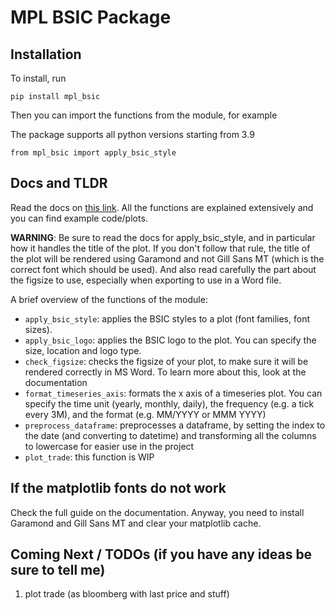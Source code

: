 # MPL BSIC Package

## Installation

To install, run

```
pip install mpl_bsic
```

Then you can import the functions from the module, for example

The package supports all python versions starting from 3.9

```
from mpl_bsic import apply_bsic_style
```

## Docs and TLDR

Read the docs on [this link](https://mpl-bsic.readthedocs.io/).
All the functions are explained extensively and you can find example code/plots.

**WARNING**: Be sure to read the docs for apply_bsic_style, and in particular how it handles the title of the plot.
If you don't follow that rule, the title of the plot will be rendered using Garamond and not Gill Sans MT (which is the correct font which should be used). And also read carefully the part about the figsize to use, especially when exporting to use in a Word file.

A brief overview of the functions of the module:

* `apply_bsic_style`: applies the BSIC styles to a plot (font families, font sizes).
* `apply_bsic_logo`: applies the BSIC logo to the plot. You can specify the size, location and logo type.
* `check_figsize`: checks the figsize of your plot, to make sure it will be rendered correctly in MS Word.
    To learn more about this, look at the documentation
* `format_timeseries_axis`: formats the x axis of a timeseries plot.
    You can specify the time unit (yearly, monthly, daily), the frequency (e.g. a tick every 3M), and the format (e.g. MM/YYYY or MMM YYYY)
* `preprocess_dataframe`: preprocesses a dataframe, by setting the index to the date (and converting to datetime)
    and transforming all the columns to lowercase for easier use in the project
* `plot_trade`: this function is WIP

## If the matplotlib fonts do not work

Check the full guide on the documentation. Anyway, you need to install
Garamond and Gill Sans MT and clear your matplotlib cache.

## Coming Next / TODOs (if you have any ideas be sure to tell me)

1) plot trade (as bloomberg with last price and stuff)